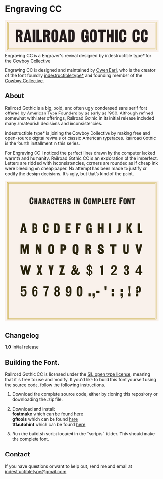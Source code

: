 Engraving CC
========
![Picture](https://raw.githubusercontent.com/CowboyCollective/RailroadGothicCC/master/sources/references/Title.png)
Engraving CC is a Engraver's revival designed by indestructible type* for the Cowboy Collective 

Engraving CC is designed and maintained by [Owen Earl](https://ewonrael.github.io/), who is the creator of the font foundry [indestructible type*](http://indestructible-type.github.io) and founding member of the [Cowboy Collective](cowboycollective.cc/).

About
-----
Railroad Gothic is a big, bold, and often ugly condensed sans serif font offered by American Type Founders by as early as 1900. Although refined somewhat with later offerings, Railroad Gothic in its initial release included many amateurish decisions and inconsistencies.

indestructible type* is joining the Cowboy Collective by making free and open-source digital revivals of classic American typefaces. Railroad Gothic is the fourth installment in this series.

For Engraving CC I noticed the perfect lines drawn by the computer lacked warmth and humanity. Railroad Gothic CC is an exploration of the imperfect. Letters are riddled with inconsistencies, corners are rounded as if cheap ink were bleeding on cheap paper. No attempt has been made to justify or codify the design decisions. It’s ugly, but that’s kind of the point.


![Characters](https://raw.githubusercontent.com/CowboyCollective/RailroadGothicCC/master/sources/references/Specimin.png)

Changelog
---------
<b>1.0</b>
Initial release

Building the Font.
---------------------------
Railroad Gothic CC is licensed under the [SIL open type license](http://scripts.sil.org/cms/scripts/page.php?site_id=nrsi&id=OFL), meaning that it is free to use and modify. If you'd like to build this font yourself using the source code, follow the following instructions.

1. Download the complete source code, either by cloning this repository or downloading the .zip file.

2. Download and install:<br>
**fontmake** which can be found [here](https://github.com/googlei18n/fontmake)<br>
**gftools** which can be found [here](https://github.com/googlefonts/gftools)<br>
**ttfautohint** which can be found [here](https://www.freetype.org/ttfautohint/)<br>

3. Run the build.sh script located in the "scripts" folder. This should make the complete font.

Contact
-------
If you have questions or want to help out, send me and email at indestructibletype@gmail.com

